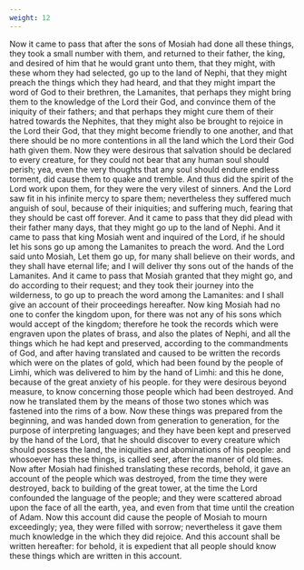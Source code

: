 ```yaml
---
weight: 12
---
```

Now it came to pass that after the sons of Mosiah had done all these things, they took a small number with them, and returned to their father, the king, and desired of him that he would grant unto them, that they might, with these whom they had selected, go up to the land of Nephi, that they might preach the things which they had heard, and that they might impart the word of God to their brethren, the Lamanites, that perhaps they might bring them to the knowledge of the Lord their God, and convince them of the iniquity of their fathers; and that perhaps they might cure them of their hatred towards the Nephites, that they might also be brought to rejoice in the Lord their God, that they might become friendly to one another, and that there should be no more contentions in all the land which the Lord their God hath given them. Now they were desirous that salvation should be declared to every creature, for they could not bear that any human soul should perish; yea, even the very thoughts that any soul should endure endless torment, did cause them to quake and tremble. And thus did the spirit of the Lord work upon them, for they were the very vilest of sinners. And the Lord saw fit in his infinite mercy to spare them; nevertheless they suffered much anguish of soul, because of their iniquities; and suffering much, fearing that they should be cast off forever. And it came to pass that they did plead with their father many days, that they might go up to the land of Nephi. And it came to pass that king Mosiah went and inquired of the Lord, if he should let his sons go up among the Lamanites to preach the word. And the Lord said unto Mosiah, Let them go up, for many shall believe on their words, and they shall  have eternal life; and I will deliver thy sons out of the hands of the Lamanites. And it came to pass that Mosiah granted that they might go, and do according to their request; and they took their journey into the wilderness, to go up to preach the word among the Lamanites: and I shall give an account of their proceedings hereafter. Now king Mosiah had no one to confer the kingdom upon, for there was not any of his sons which would accept of the kingdom; therefore he took the records which were engraven upon the plates of brass, and also the plates of Nephi, and all the things which he had kept and preserved, according to the commandments of God, and after having translated and caused to be written the records which were on the plates of gold, which had been found by the people of Limhi, which was delivered to him by the hand of Limhi: and this he done, because of the great anxiety of his people. for they were desirous beyond measure, to know concerning those people which had been destroyed. And now he translated them by the means of those two stones which was fastened into the rims of a bow. Now these things was prepared from the beginning, and was handed down from generation to generation, for the purpose of interpreting languages; and they have been kept and preserved by the hand of the Lord, that he should discover to every creature which should possess the land, the iniquities and abominations of his people: and whosoever has these things, is called seer, after the manner of old times. Now after Mosiah had finished translating these records, behold, it gave an account of the people which was destroyed, from the time they were destroyed, back to building of the great tower, at the time the Lord confounded the language of the people; and they were scattered abroad upon the face of all the earth, yea, and even from that time until the creation of Adam. Now this account did cause the people of Mosiah to mourn exceedingly; yea, they were filled with sorrow; nevertheless it gave them much knowledge in the which they did rejoice. And this account shall be written hereafter: for behold, it is expedient that all people should know these things which are written in this account.
